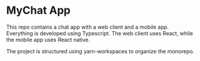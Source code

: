 # MyChat App

This repo contains a chat app with a web client and a mobile app. Everything is developed using Typescript. The web client uses React, while the mobile app uses React native.

The project is structured using yarn-workspaces to organize the monorepo.
